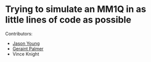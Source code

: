 # Trying to simulate an MM1Q in as little lines of code as possible

Contributors:

- [Jason Young](https://github.com/JasYoung314)
- [Geraint Palmer](https://github.com/geraintpalmer)
- Vince Knight
